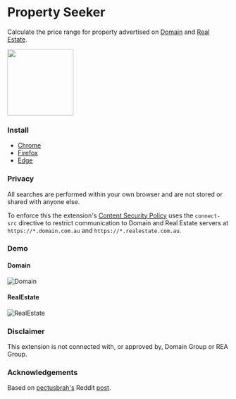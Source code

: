 # Property Seeker

Calculate the price range for property advertised on [Domain](https://www.domain.com.au) and [Real Estate](https://www.realestate.com.au).

[<img src="https://cdn.buymeacoffee.com/buttons/v2/default-orange.png" width="150" />](https://www.buymeacoffee.com/cheesestringer)

### Install

- [Chrome](https://chrome.google.com/webstore/detail/property-seeker/olfjldooogfhhgklechmbdemheblklga)
- [Firefox](https://addons.mozilla.org/en-US/firefox/addon/property-seeker)
- [Edge](https://microsoftedge.microsoft.com/addons/detail/property-seeker/fonehbkcamhecgmkmmcibkdpdjdkjmef)

### Privacy

All searches are performed within your own browser and are not stored or shared with anyone else.

To enforce this the extension's [Content Security Policy](https://developer.mozilla.org/en-US/docs/Web/HTTP/CSP) uses the `connect-src` directive to restrict communication to Domain and Real Estate servers at `https://*.domain.com.au` and `https://*.realestate.com.au`.

### Demo

#### Domain

![Domain](images/domain.png?raw=true)

#### RealEstate

![RealEstate](images/realestate.png?raw=true)

### Disclaimer

This extension is not connected with, or approved by, Domain Group or REA Group.

### Acknowledgements

Based on [pectusbrah's](https://www.reddit.com/user/pectusbrah) Reddit [post](https://www.reddit.com/r/AusFinance/comments/p28a7u/heres_how_to_find_the_price_range_of_any_house_on/).

